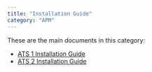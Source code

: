 ```yaml
---
title: "Installation Guide"
category: "APM"
---
```


These are the main documents in this category:

* [ATS 1 Installation Guide](ig-1/installation)
* [ATS 2 Installation Guide](ig-2/installation)
